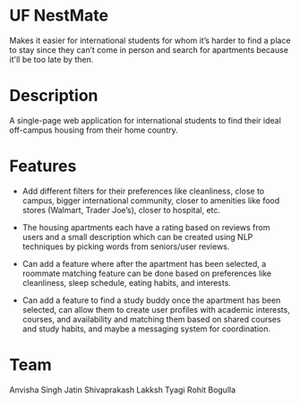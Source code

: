 # UF NestMate
Makes it easier for international students for whom it’s harder to find a place to stay since they can’t come in person and search for apartments because it'll be too late by then.

# Description
A single-page web application for international students to find their ideal off-campus housing from their home country.

# Features

- Add different filters for their preferences like cleanliness, close to campus, bigger international community, closer to amenities like food stores (Walmart, Trader Joe’s), closer to hospital, etc.

- The housing apartments each have a rating based on reviews from users and a small description which can be created using NLP techniques by picking words from seniors/user reviews.

- Can add a feature where after the apartment has been selected, a roommate matching feature can be done based on preferences like cleanliness, sleep schedule, eating habits, and interests.

- Can add a feature to find a study buddy once the apartment has been selected, can allow them to create user profiles with academic interests, courses, and availability and matching them based on shared courses and study habits, and maybe a messaging system for coordination.

# Team
Anvisha Singh
Jatin Shivaprakash 
Lakksh Tyagi 
Rohit Bogulla
